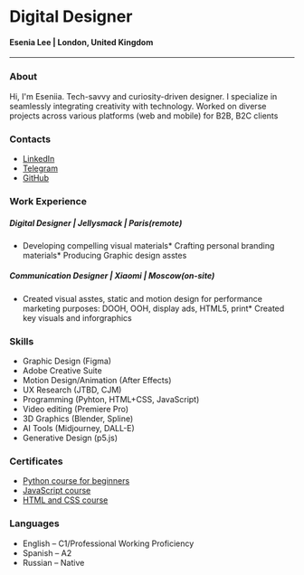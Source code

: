 
# Digital Designer
#### Esenia Lee  | London, United Kingdom
---
### About
Hi, I'm Eseniia. Tech-savvy and curiosity-driven designer. I specialize in seamlessly integrating creativity with technology. Worked on diverse projects across various platforms (web and mobile) for B2B, B2C clients

### Contacts
* [LinkedIn](https://linkedin.com/in/esenialee)
* [Telegram](https://t.me/leseniia)
* [GitHub](https://github.com/leseniia)

### Work Experience
##### Digital Designer | Jellysmack | Paris(remote)
* Developing compelling visual materials* Crafting personal branding materials* Producing Graphic design asstes

##### Communication Designer | Xiaomi | Moscow(on-site)
* Created visual asstes, static and motion design for performance marketing purposes: DOOH, OOH, display ads, HTML5, print* Created key visuals and inforgraphics

### Skills
* Graphic Design (Figma)
* Adobe Creative Suite
* Motion Design/Animation (After Effects)
* UX Research (JTBD, CJM)
* Programming (Pyhton, HTML+CSS, JavaScript)
* Video editing (Premiere Pro)
* 3D Graphics (Blender, Spline)
* AI Tools (Midjourney, DALL-E)
* Generative Design (p5.js)

### Certificates
* [Python course for beginners](https://stepik.org/cert/2224773?lang=en)
* [JavaScript course](https://stepik.org/cert/2392980?lang=en)
* [HTML and CSS course](https://stepik.org/cert/2407866?lang=en)

### Languages
* English – C1/Professional Working Proficiency
* Spanish – A2
* Russian – Native